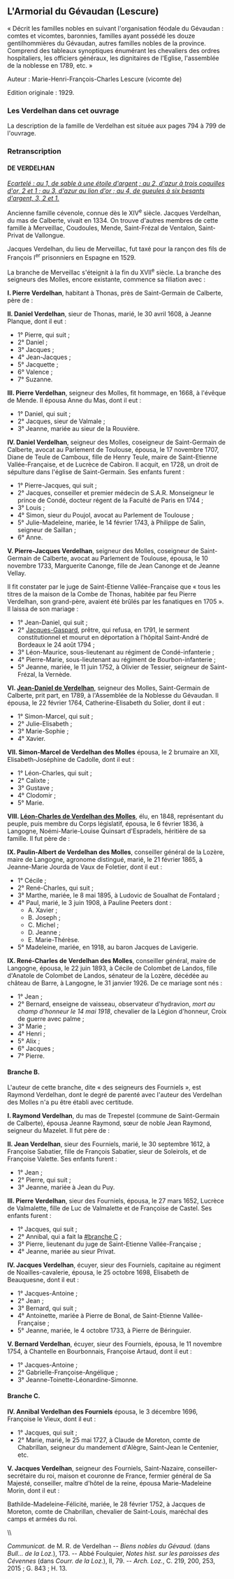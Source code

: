 ## L'Armorial du Gévaudan (Lescure)

« Décrit les familles nobles en suivant l'organisation féodale du Gévaudan : comtes et vicomtes, baronnies, familles ayant possédé les douze gentilhommières du Gévaudan, autres familles nobles de la province. Comprend des tableaux synoptiques énumérant les chevaliers des ordres hospitaliers, les officiers généraux, les dignitaires de l'Eglise, l'assemblée de la noblesse en 1789, etc. »

Auteur : Marie-Henri-François-Charles Lescure (vicomte de)

Edition originale : 1929.

### Les Verdelhan dans cet ouvrage

La description de la famille de Verdelhan est située aux pages 794 à 799 de l'ouvrage.

### Retranscription

#### DE VERDELHAN

*[Ecartelé : au 1, de sable à une étoile d'argent ; au 2, d'azur à trois coquilles d'or, 2 et 1 ; au 3, d'azur au lion d'or ; au 4, de gueules à six besants d'argent, 3, 2 et 1.](Armoiries_des_Verdelhan)*

Ancienne famille cévenole, connue dès le XIV<sup>e</sup> siècle. Jacques Verdelhan, du mas de Calberte, vivait en 1334. On trouve d'autres membres de cette famille à Merveillac, Coudoules, Mende, Saint-Frézal de Ventalon, Saint-Privat de Vallongue.

Jacques Verdelhan, du lieu de Merveillac, fut taxé pour la rançon des fils de François I<sup>er</sup> prisonniers en Espagne en 1529.

La branche de Merveillac s'éteignit à la fin du XVII<sup>e</sup> siècle. La branche des seigneurs des Molles, encore existante, commence sa filiation avec :

 **I. Pierre Verdelhan**, habitant à Thonas, près de Saint-Germain de Calberte, père de :


 **II. Daniel Verdelhan**, sieur de Thonas, marié, le 30 avril 1608, à Jeanne Planque, dont il eut :

 * 1° Pierre, qui suit ;
 * 2° Daniel ;
 * 3° Jacques ;
 * 4° Jean-Jacques ;
 * 5° Jacquette ;
 * 6° Valence ;
 * 7° Suzanne.

 **III. Pierre Verdelhan**, seigneur des Molles, fit hommage, en 1668, à l'évêque de Mende. Il épousa Anne du Mas, dont il eut :

 * 1° Daniel, qui suit ;
 * 2° Jacques, sieur de Valmale ;
 * 3° Jeanne, mariée au sieur de la Rouvière.

 **IV. Daniel Verdelhan**, seigneur des Molles, coseigneur de Saint-Germain de Calberte, avocat au Parlement de Toulouse, épousa, le 17 novembre 1707, Diane de Teule de Camboux, fille de Henry Teule, maire de Saint-Etienne Vallée-Française, et de Lucrèce de Cabiron. Il acquit, en 1728, un droit de sépulture dans l'église de Saint-Germain. Ses enfants furent :

 * 1° Pierre-Jacques, qui suit ;
 * 2° Jacques, conseiller et premier médecin de S.A.R. Monseigneur le prince de Condé, docteur régent de la Faculté de Paris en 1744 ;
 * 3° Louis ;
 * 4° Simon, sieur du Poujol, avocat au Parlement de Toulouse ;
 * 5° Julie-Madeleine, mariée, le 14 février 1743, à Philippe de Salin, seigneur de Saillan ;
 * 6° Anne.

 **V. Pierre-Jacques Verdelhan**, seigneur des Molles, coseigneur de Saint-Germain de Calberte, avocat au Parlement de Toulouse,
        épousa, le 10 novembre 1733, Marguerite Canonge, fille de Jean Canonge et de Jeanne Vellay.

Il fit constater par le juge de Saint-Etienne Vallée-Française que « tous les titres de la maison de la Combe de Thonas, habitée par feu Pierre Verdelhan, son grand-père, avaient été brûlés par les fanatiques en 1705 ». Il laissa de son mariage :

 * 1° Jean-Daniel, qui suit ;
 * 2° [Jacques-Gaspard](Jacques-Gaspard_Verdelhan_des_Molles_(1739-1794)), prêtre, qui refusa, en 1791, le serment constitutionnel et mourut en déportation à l'hôpital Saint-André de Bordeaux le 24 août 1794 ;
 * 3° Léon-Maurice, sous-lieutenant au régiment de Condé-infanterie ;
 * 4° Pierre-Marie, sous-lieutenant au régiment de Bourbon-infanterie ;
 * 5° Jeanne, mariée, le 11 juin 1752, à Olivier de Tessier, seigneur de Saint-Frézal, la Vernède.

 **VI. [Jean-Daniel de Verdelhan](Jean-Daniel_Verdelhan_des_Molles_(1737-1822))**, seigneur des Molles, Saint-Germain de Calberte, prit part, en 1789, à
        l'Assemblée de la Noblesse du Gévaudan. Il épousa, le 22 février 1764, Catherine-Elisabeth du Solier, dont il eut :

 * 1° Simon-Marcel, qui suit ;
 * 2° Julie-Elisabeth ;
 * 3° Marie-Sophie ;
 * 4° Xavier.

 **VII. Simon-Marcel de Verdelhan des Molles** épousa, le 2 brumaire an XII, Elisabeth-Joséphine de Cadolle, dont il eut :

 * 1° Léon-Charles, qui suit ;
 * 2° Calixte ;
 * 3° Gustave ;
 * 4° Clodomir ;
 * 5° Marie.

 **VIII. [Léon-Charles de Verdelhan des Molles](Charles-Léon_Verdelhan_des_Molles_(1805-1868))**,
        élu, en 1848, représentant du peuple, puis membre du Corps législatif,
        épousa, le 6 février 1836, à Langogne, Noémi-Marie-Louise Quinsart d'Espradels, héritière de sa famille. Il fut père de :



 **IX. Paulin-Albert de Verdelhan des Molles**, conseiller général de la Lozère, maire de Langogne, agronome distingué, marié, le 21 février 1865, à Jeanne-Marie Jourda de Vaux de Foletier, dont il eut :

 * 1° Cécile ;
 * 2° René-Charles, qui suit ;
 * 3° Marthe, mariée, le 8 mai 1895, à Ludovic de Soualhat de Fontalard ;
 * 4° Paul, marié, le 3 juin 1908, à Pauline Peeters dont :
   * A. Xavier ;
   * B. Joseph ;
   * C. Michel ;
   * D. Jeanne ;
   * E. Marie-Thérèse.
 * 5° Madeleine, mariée, en 1918, au baron Jacques de Lavigerie.

 **IX. René-Charles de Verdelhan des Molles**, conseiller général, maire de Langogne, épousa, le 22 juin 1893, à Cécile de Colombet de Landos, fille d'Anatole de Colombet de Landos, sénateur de la Lozère, décédée au château de Barre, à Langogne, le 31 janvier 1926. De ce mariage sont nés :

 * 1° Jean ;
 * 2° Bernard, enseigne de vaisseau, observateur d'hydravion, *mort au champ d'honneur le 14 mai 1918*, chevalier de la Légion d'honneur, Croix de guerre avec palme ;
 * 3° Marie ;
 * 4° Henri ;
 * 5° Alix ;
 * 6° Jacques ;
 * 7° Pierre.

#### Branche B.

L'auteur de cette branche, dite « des seigneurs des Fourniels »,
est Raymond Verdelhan, dont le degré de parenté avec l'auteur des Verdelhan des Molles n'a pu être établi avec certitude.

 **I. Raymond Verdelhan**, du mas de Trepestel (commune de Saint-Germain de Calberte), épousa Jeanne Raymond, sœur de noble Jean Raymond, seigneur du Mazelet. Il fut père de :



 **II. Jean Verdelhan**, sieur des Fourniels, marié, le 30 septembre 1612, à Françoise Sabatier, fille de François Sabatier, sieur de Soleirols, et de Françoise Valette. Ses enfants furent :

 * 1° Jean ;
 * 2° Pierre, qui suit ;
 * 3° Jeanne, mariée à Jean du Puy.

 **III. Pierre Verdelhan**, sieur des Fourniels, épousa, le 27 mars 1652, Lucrèce de Valmalette, fille de Luc de Valmalette et de Françoise de Castel. Ses enfants furent :

 * 1° Jacques, qui suit ;
 * 2° Annibal, qui a fait la [#branche C](#branche_C) ;
 * 3° Pierre, lieutenant du juge de Saint-Etienne Vallée-Française ;
 * 4° Jeanne, mariée au sieur Privat.

 **IV. Jacques Verdelhan**, écuyer, sieur des Fourniels, capitaine au régiment de Noailles-cavalerie, épousa, le 25 octobre 1698, Elisabeth de Beauquesne, dont il eut :

 * 1° Jacques-Antoine ;
 * 2° Jean ;
 * 3° Bernard, qui suit ;
 * 4° Antoinette, mariée à Pierre de Bonal, de Saint-Etienne Vallée-Française ;
 * 5° Jeanne, mariée, le 4 octobre 1733, à Pierre de Béringuier.

 **V. Bernard Verdelhan**, écuyer, sieur des Fourniels, épousa, le 11 novembre 1754, à Chantelle en Bourbonnais, Françoise Artaud, dont il eut :

 * 1° Jacques-Antoine ;
 * 2° Gabrielle-Françoise-Angélique ;
 * 3° Jeanne-Toinette-Léonardine-Simonne.

#### Branche C.

 **IV. Annibal Verdelhan des Fourniels** épousa, le 3 décembre 1696, Françoise le Vieux, dont il eut :

 * 1° Jacques, qui suit ;
 * 2° Marie, marié, le 25 mai 1727, à Claude de Moreton, comte de Chabrillan, seigneur du mandement d'Alègre, Saint-Jean le Centenier, etc.

 **V. Jacques Verdelhan**, seigneur des Fourniels, Saint-Nazaire, conseiller-secrétaire du roi, maison et couronne de France, fermier général de Sa Majesté, conseiller, maître d'hôtel de la reine, épousa Marie-Madeleine Morin, dont il eut :

Bathilde-Madeleine-Félicité, mariée, le 28 février 1752, à Jacques de Moreton, comte de Chabrillan, chevalier de Saint-Louis, maréchal des camps et armées du roi.

\\\

*Communicat.* de M. R. de Verdelhan \-- *Biens nobles du Gévaud.* (dans *Bull... de la Loz.*), 173. \-- Abbé Foulquier, *Notes hist. sur les paroisses des Cévennes* (dans *Courr. de la Loz.*), II, 79.
\-- *Arch. Loz.*, C. 219, 200, 253, 2015 ; G. 843 ; H. 13.
